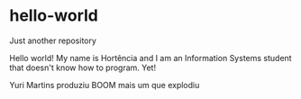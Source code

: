 # hello-world
Just another repository

Hello world! My name is Hortência and I am an Information Systems student that doesn't know how to program. Yet! 

Yuri Martins produziu BOOM mais um que explodiu
